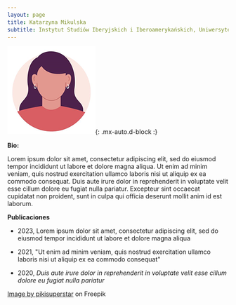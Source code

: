 ```yaml
---
layout: page
title: Katarzyna Mikulska
subtitle: Instytut Studiów Iberyjskich i Iberoamerykańskich, Uniwersytetu Warszawskiego
---
```


![MikulskaKatarzyna](/bio/img/female.png){: .mx-auto.d-block :}

**Bio:**

Lorem ipsum dolor sit amet, consectetur adipiscing elit, sed do eiusmod tempor incididunt ut labore et dolore magna aliqua. Ut enim ad minim veniam, quis nostrud exercitation ullamco laboris nisi ut aliquip ex ea commodo consequat. Duis aute irure dolor in reprehenderit in voluptate velit esse cillum dolore eu fugiat nulla pariatur. Excepteur sint occaecat cupidatat non proident, sunt in culpa qui officia deserunt mollit anim id est laborum.

**Publicaciones**

- 2023, Lorem ipsum dolor sit amet, consectetur adipiscing elit, sed do eiusmod tempor incididunt ut labore et dolore magna aliqua

- 2021, "Ut enim ad minim veniam, quis nostrud exercitation ullamco laboris nisi ut aliquip ex ea commodo consequat"

- 2020, *Duis aute irure dolor in reprehenderit in voluptate velit esse cillum dolore eu fugiat nulla pariatur*




<a href="https://www.freepik.com/free-vector/profile-icons-pack-hand-drawn-style_18156023.htm#query=profile&position=0&from_view=keyword&track=sph">Image by pikisuperstar</a> on Freepik
